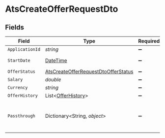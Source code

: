 # AtsCreateOfferRequestDto


## Fields

| Field                                                                                                 | Type                                                                                                  | Required                                                                                              | Description                                                                                           | Example                                                                                               |
| ----------------------------------------------------------------------------------------------------- | ----------------------------------------------------------------------------------------------------- | ----------------------------------------------------------------------------------------------------- | ----------------------------------------------------------------------------------------------------- | ----------------------------------------------------------------------------------------------------- |
| `ApplicationId`                                                                                       | *string*                                                                                              | :heavy_minus_sign:                                                                                    | N/A                                                                                                   |                                                                                                       |
| `StartDate`                                                                                           | [DateTime](https://learn.microsoft.com/en-us/dotnet/api/system.datetime?view=net-5.0)                 | :heavy_minus_sign:                                                                                    | Date of creation                                                                                      | 2021-01-01T01:01:01.000Z                                                                              |
| `OfferStatus`                                                                                         | [AtsCreateOfferRequestDtoOfferStatus](../../Models/Components/AtsCreateOfferRequestDtoOfferStatus.md) | :heavy_minus_sign:                                                                                    | N/A                                                                                                   |                                                                                                       |
| `Salary`                                                                                              | *double*                                                                                              | :heavy_minus_sign:                                                                                    | N/A                                                                                                   |                                                                                                       |
| `Currency`                                                                                            | *string*                                                                                              | :heavy_minus_sign:                                                                                    | N/A                                                                                                   |                                                                                                       |
| `OfferHistory`                                                                                        | List<[OfferHistory](../../Models/Components/OfferHistory.md)>                                         | :heavy_minus_sign:                                                                                    | N/A                                                                                                   |                                                                                                       |
| `Passthrough`                                                                                         | Dictionary<String, *object*>                                                                          | :heavy_minus_sign:                                                                                    | Value to pass through to the provider                                                                 | {<br/>"other_known_names": "John Doe"<br/>}                                                           |